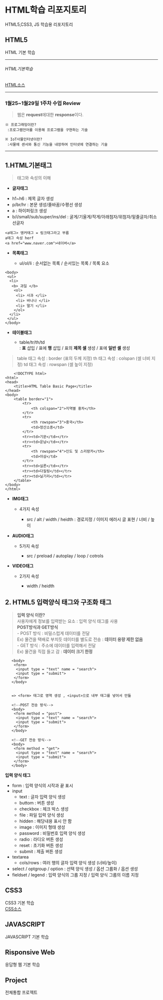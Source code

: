 # HTML학습 리포지토리

HTML5,CSS3, JS 학습용 리포지토리

## HTML5 
HTML 기본 학습

--------------------------------------------------------------------------

###### HTML기본학습
[HTML소스](https://github.com/hyojin-park24/Study-HTML/tree/main/01_HTML)

--------------------------------------------------------------------------

### 1월25~1월29일 1주차 수업 Review
> 웹은 **request**에대한 **response**이다.

```
※ 프로그래밍이란?   
 :프로그램언어를 이용해 프로그램을 구현하는 기술
 
※ IoT사물인터넷이란?   
 :사물에 센서와 통신 기능을 내장하여 인터넷에 연결하는 기술
 ```
 
 -------------------------------------------------------------------------

## 1.HTML기본태그
>태그와 속성의 이해

 -   **글자태그**    
 
  * h1~h6 : 제목 글자 생성   
  * p/br/hr : 본문 생성/줄바꿈/수평선 생성   
  * a : 하이퍼링크 생성    
  * b/i/small/sub/super/ins/del : 굴게/기울게/작게/아래첨자/위첨자/밑줄글자/취소선글자    
    
  
  ```
  <a태그> 앵커태그 = 링크태그라고 부름    
  a태그 속성 herf   
  <a href="www.naver.com">네이버</a>
  ```   
 
 - **목록태그**  
 
   * ul/ol/li : 순서없는 목록 / 순서있는 목록 / 목록 요소    
  
  ```
  <body>
   <ul>
    <li> 
     <b> 과일 </b>
      <ol> 
       <li> 사과 </li>
       <li> 바나나 </li>
       <li> 딸기 </li>
      </ol>
    </li>
   </ul>
  </body> 
```   

- **테이블태그**

  * table/tr/th/td   
    : __표__ 삽입 / 표에 **행** 삽입 / 표의 **제목 셀** 생성 / 표에 **일반 셀** 생성   
 
 > table 태그 속성 : border (표의 두께 지정)
   th 태그 속성 : colspan (셀 너비 지정)
   td 태그 속성 : rowspan (셀 높이 지정)

```
    <!DOCTYPE html>
<html>
<head>
    <title>HTML Table Basic Page</title>
</head>
<body>
    <table border="1">
        <tr>
            <th colspan="2">지역별 홍차</th>
        </tr>
        <tr>
            <th rowspan="3">중국</th>
            <td>정산소종</td>
        </tr>
        <tr><td>기문</td></tr>
        <tr><td>운남</td></tr>
        <tr>
            <th rowspan="4">인도 및 스리랑카</th>
            <td>아삼</td>
        </tr>
        <tr><td>실론</td></tr>
        <tr><td>다질링</td></tr>
        <tr><td>닐기리</td></tr>
    </table>
</body>
</html>

```   

- **IMG태그**    

  * 4가지 속성   
 
    * src / alt / width / heidth : 경로지정 / 이미지 에러시 글 표현 / 너비 / 높이    
  
- **AUDIO태그**   

  * 5가지 속성   
 
    * src / preload / autoplay / loop / cotrols   
  
- **VIDEO태그**   

  * 2가지 속성   
 
    * width / heidth   
    
 ## 2. HTML5 입력양식 태그와 구조화 태그   
 
  > **입력 양식 이란?**   
    사용자에게 정보를 입력받는 요소 : 입력 양식 태그를 사용   
    **POST방식과 GET방식**   
    - POST 방식 : 비밀스럽게 데이터를 전달   
       Ex) 물건을 택배로 부치듯 데이터를 별도로 전송 : **데이터 용량 제한 없음**   
    - GET 방식 : 주소에 데이터를 입력해서 전달   
       Ex) 물건을 직접 들고 감 : **데이터 크기 한정**   
       
       
       <body>   
        <form>   
         <input type = "text" name = "search">   
         <input type = "submit">   
        </form>   
       </body> 
       
          
       => <form> 태그로 영역 생성 , <input>으로 내부 태그를 넣어서 만듦    
       
       <!--POST 전송 방식-->   
       <body>   
        <form method = "post">   
         <input type = "text" name = "search">   
         <input type = "submit">   
        </form>   
       </body>   
       
       <!--GET 전송 방식-->   
       <body>   
        <form method = "get">   
         <input type = "text" name = "search">   
         <input type = "submit">   
        </form>   
       </body>   
       
  **입력 양식 태그**   
  
   * form : 입력 양식의 시작과 끝 표시    
   * input   
     * text : 글자 입력 양식 생성   
     * buttom : 버튼 생성   
     * checkbox : 체크 박스 생성    
     * file : 파일 입력 양식 생성   
     * hidden : 해당내용 표시 안 함   
     * image : 이미지 형태 생성   
     * password : 비밀번호 입력 양식 생성   
     * radio : 라디오 버튼 생성   
     * reset : 초기화 버튼 생성   
     * submit : 제출 버튼 생성   
  * textarea   
    * cols/rows : 여러 행의 글자 입력 양식 생성 (너비/높이)   
  * select / optgroup / option : 선택 양식 생성 / 옵션 그룹화 / 옵션  생성    
  * fieldset / legend : 입력 양식의 그룹 지정 / 입력 양식 그룹의 이름 지정    
  
  
    
    

## CSS3
CSS3 기본 학습   
[CSS소스](https://github.com/hyojin-park24/Study-HTML/tree/main/02_CSS)


## JAVASCRIPT 
JAVASCRIPT 기본 학습

## Risponsive Web
응답형 웹 기본 학습

## Project
전체통합 프로젝트
